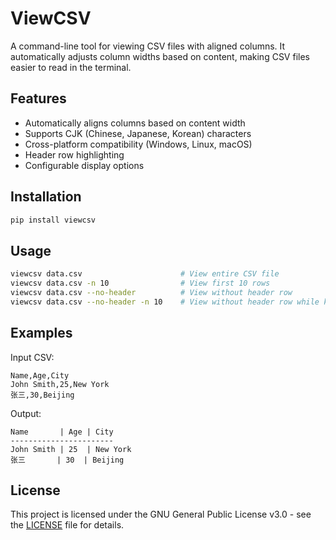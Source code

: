 # ViewCSV

A command-line tool for viewing CSV files with aligned columns. It automatically adjusts column widths based on content, making CSV files easier to read in the terminal.

## Features

- Automatically aligns columns based on content width
- Supports CJK (Chinese, Japanese, Korean) characters
- Cross-platform compatibility (Windows, Linux, macOS)
- Header row highlighting
- Configurable display options

## Installation

```bash
pip install viewcsv
```

## Usage

```bash
viewcsv data.csv                      # View entire CSV file
viewcsv data.csv -n 10                # View first 10 rows
viewcsv data.csv --no-header          # View without header row
viewcsv data.csv --no-header -n 10    # View without header row while keeping the first 10 rows
```

## Examples

Input CSV:

```csv
Name,Age,City
John Smith,25,New York
张三,30,Beijing
```

Output:

```
Name       | Age | City
-----------------------
John Smith | 25  | New York
张三       | 30  | Beijing
```

## License

This project is licensed under the GNU General Public License v3.0 - see the [LICENSE](LICENSE) file for details.
